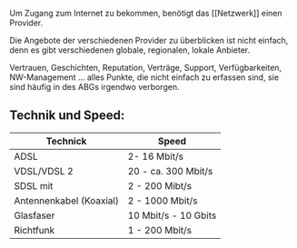 Um Zugang zum Internet zu bekommen, benötigt das [[Netzwerk]] einen Provider.

Die Angebote der verschiedenen Provider zu überblicken ist nicht einfach, denn es gibt verschiedenen globale, regionalen, lokale Anbieter.

Vertrauen, Geschichten, Reputation, Verträge, Support, Verfügbarkeiten, NW-Management ... alles Punkte, die nicht einfach zu erfassen sind, sie sind häufig in des ABGs irgendwo verborgen.


## Technik und Speed:

| Technick                | Speed                |
| ----------------------- | -------------------- |
| ADSL                    | 2- 16 Mbit/s         |
| VDSL/VDSL 2             | 20 - ca. 300 Mbit/s  |
| SDSL mit                | 2 - 200 Mibt/s       |
| Antennenkabel (Koaxial) | 2 - 1000 Mbit/s      |
| Glasfaser               | 10 Mbit/s - 10 Gbits |
| Richtfunk               | 1 - 200 Mbit/s       |
